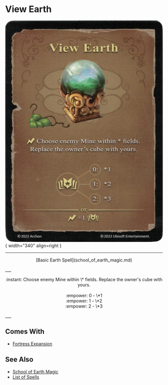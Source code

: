 # View Earth

![View Earth](../assets/spells-view_earth.webp){ width="340" align=right }

___
<p style="text-align: center;" markdown>[Basic Earth Spell](school_of_earth_magic.md)</p>
___
<p style="text-align: center;" markdown>:instant: Choose enemy Mine within \* fields. Replace the owner's cube with yours.<br><br>:empower: 0 - \*1<br>:empower: 1 - \*2<br>:empower: 2 - \*3</p>
___


## Comes With

- [Fortress Expansion](../content.md)


## See Also

- [School of Earth Magic](school_of_earth_magic.md)
- [List of Spells](../spells.md)
